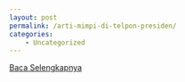 ```yaml
---
layout: post
permalink: /arti-mimpi-di-telpon-presiden/
categories:
    - Uncategorized
---
```


[Baca Selengkapnya](/06)